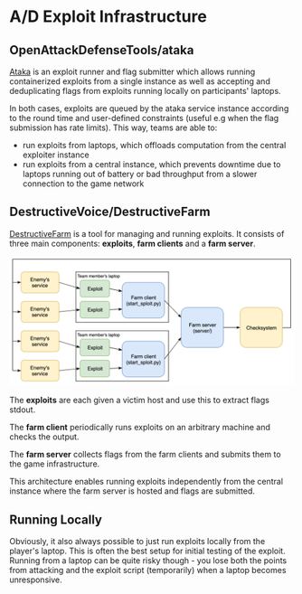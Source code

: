 # A/D Exploit Infrastructure

## OpenAttackDefenseTools/ataka

[Ataka](https://github.com/OpenAttackDefenseTools/ataka.git) is an
exploit runner and flag submitter which allows running containerized
exploits from a single instance as well as accepting and deduplicating
flags from exploits running locally on participants' laptops.

In both cases, exploits are queued by the ataka service instance according
to the round time and user-defined constraints (useful e.g when the flag
submission has rate limits). This way, teams are able to:

- run exploits from laptops, which offloads computation
  from the central exploiter instance
- run exploits from a central instance, which prevents downtime
  due to laptops running out of battery or bad throughput from a slower
  connection to the game network

## DestructiveVoice/DestructiveFarm

[DestructiveFarm](https://github.com/DestructiveVoice/DestructiveFarm)
is a tool for managing and running exploits. It consists of three main components: **exploits**, **farm clients**
and a **farm server**.

![](diagram_en.png)

The **exploits** are each given a victim host and use this to extract flags stdout.

The **farm client** periodically runs exploits on an arbitrary machine
and checks the output.

The **farm server** collects flags from the farm clients and submits them to
the game infrastructure.

This architecture enables running exploits independently from the central
instance where the farm server is hosted and flags are submitted.

## Running Locally

Obviously, it also always possible to just run exploits locally from
the player's laptop. This is often the best setup for initial testing
of the exploit. Running from a laptop can be quite risky though - you lose
both the points from attacking and the exploit script (temporarily) when a
laptop becomes unresponsive.
